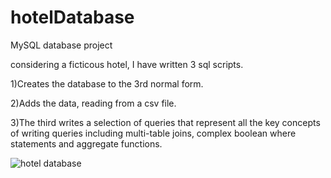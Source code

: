 # hotelDatabase
MySQL database project

considering a ficticous hotel, I have written 3 sql scripts.

1)Creates the database to the 3rd normal form.

2)Adds the data, reading from a csv file.

3)The third writes a selection of queries that represent all the key concepts of writing queries including
multi-table joins, complex boolean where statements and aggregate functions.

![hotel database](https://user-images.githubusercontent.com/53218887/140986007-36535cb9-cf52-448d-9348-625b1bd0de4a.png)
